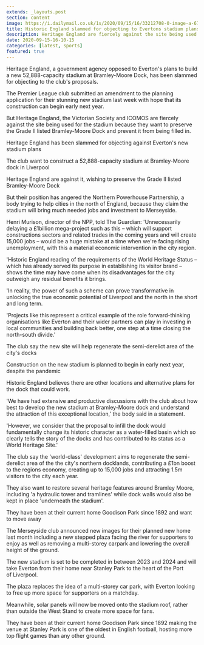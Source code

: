 ```yaml
---
extends: _layouts.post
section: content
image: https://i.dailymail.co.uk/1s/2020/09/15/16/33212708-0-image-a-67_1600182225035.jpg 
title: Historic England slammed for objecting to Evertons stadium plans 
description: Heritage England are fiercely against the site being used for the stadium because they want to preserve the Grade II listed Bramley-Moore Dock and prevent it from being filled in. 
date: 2020-09-15-16-10-15 
categories: [latest, sports] 
featured: true 
--- 
```

Heritage England, a government agency opposed to Everton's plans to build a new 52,888-capacity stadium at Bramley-Moore Dock, has been slammed for objecting to the club's proposals.

The Premier League club submitted an amendment to the planning application for their stunning new stadium last week with hope that its construction can begin early next year.

But Heritage England, the Victorian Society and ICOMOS are fiercely against the site being used for the stadium because they want to preserve the Grade II listed Bramley-Moore Dock and prevent it from being filled in.    

Heritage England has been slammed for objecting against Everton's new stadium plans 

The club want to construct a 52,888-capacity stadium at Bramley-Moore dock in Liverpool

Heritage England are against it, wishing to preserve the Grade II listed Bramley-Moore Dock

But their position has angered the Northern Powerhouse Partnership, a body trying to help cities in the north of England, because they claim the stadium will bring much needed jobs and investment to Merseyside.

Henri Murison, director of the NPP, told The Guardian: 'Unnecessarily delaying a £1billion mega-project such as this – which will support constructions sectors and related trades in the coming years and will create 15,000 jobs – would be a huge mistake at a time when we're facing rising unemployment, with this a material economic intervention in the city region.

'Historic England reading of the requirements of the World Heritage Status – which has already served its purpose in establishing its visitor brand – shows the time may have come when its disadvantages for the city outweigh any residual benefits it brings.

'In reality, the power of such a scheme can prove transformative in unlocking the true economic potential of Liverpool and the north in the short and long term.

'Projects like this represent a critical example of the role forward-thinking organisations like Everton and their wider partners can play in investing in local communities and building back better, one step at a time closing the north-south divide.'

The club say the new site will help regenerate the semi-derelict area of the city's docks 

Construction on the new stadium is planned to begin in early next year, despite the pandemic

Historic England believes there are other locations and alternative plans for the dock that could work.

'We have had extensive and productive discussions with the club about how best to develop the new stadium at Bramley-Moore dock and understand the attraction of this exceptional location,' the body said in a statement.

'However, we consider that the proposal to infill the dock would fundamentally change its historic character as a water-filled basin which so clearly tells the story of the docks and has contributed to its status as a World Heritage Site.'

The club say the 'world-class' development aims to regenerate the semi-derelict area of the the city's northern docklands, contributing a £1bn boost to the regions economy, creating up to 15,000 jobs and attracting 1.5m visitors to the city each year. 

They also want to restore several heritage features around Bramley Moore, including 'a hydraulic tower and tramlines' while dock walls would also be kept in place 'underneath the stadium'.

They have been at their current home Goodison Park since 1892 and want to move away

The Merseyside club announced new images for their planned new home last month including a new stepped plaza facing the river for supporters to enjoy as well as removing a multi-storey carpark and lowering the overall height of the ground.

The new stadium is set to be completed in between 2023 and 2024 and will take Everton from their home near Stanley Park to the heart of the Port of Liverpool. 

The plaza replaces the idea of a multi-storey car park, with Everton looking to free up more space for supporters on a matchday. 

Meanwhile, solar panels will now be moved onto the stadium roof, rather than outside the West Stand to create more space for fans.  

They have been at their current home Goodison Park since 1892 making the venue at Stanley Park is one of the oldest in English football, hosting more top flight games than any other ground.

